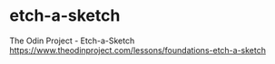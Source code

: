 # etch-a-sketch
The Odin Project - Etch-a-Sketch
https://www.theodinproject.com/lessons/foundations-etch-a-sketch
